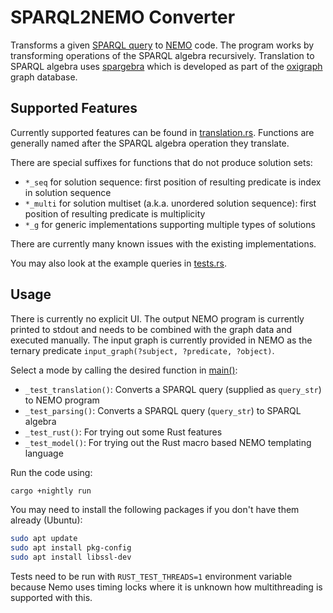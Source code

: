 # SPARQL2NEMO Converter
Transforms a given [SPARQL query](https://www.w3.org/TR/sparql11-query/) to [NEMO](https://github.com/knowsys/nemo) code. 
The program works by transforming operations of the SPARQL algebra recursively. 
Translation to SPARQL algebra uses [spargebra](https://docs.rs/spargebra/latest/spargebra/) which is developed as part of the 
[oxigraph](https://docs.rs/oxigraph/latest/oxigraph/) graph database.

## Supported Features
Currently supported features can be found in [translation.rs](src/translation.rs).
Functions are generally named after the SPARQL algebra operation they translate. 

There are special suffixes for functions that do not produce solution sets:
- `*_seq` for solution sequence: first position of resulting predicate is index in solution sequence
- `*_multi` for solution multiset (a.k.a. unordered solution sequence): first position of resulting predicate is multiplicity
- `*_g` for generic implementations supporting multiple types of solutions

There are currently many known issues with the existing implementations. 

You may also look at the example queries in [tests.rs](src/tests.rs).

## Usage
There is currently no explicit UI. 
The output NEMO program is currently printed to stdout and needs to be combined with the graph data and executed manually. 
The input graph is currently provided in NEMO as the ternary predicate `input_graph(?subject, ?predicate, ?object)`.

Select a mode by calling the desired function in [main()](src/main.rs):
- `_test_translation()`: Converts a SPARQL query (supplied as `query_str`) to NEMO program
- `_test_parsing()`: Converts a SPARQL query (`query_str`) to SPARQL algebra
- `_test_rust()`: For trying out some Rust features
- `_test_model()`: For trying out the Rust macro based NEMO templating language

Run the code using:
```bash
cargo +nightly run
```

You may need to install the following packages if you don't have them already (Ubuntu):
```bash
sudo apt update
sudo apt install pkg-config
sudo apt install libssl-dev
```

Tests need to be run with `RUST_TEST_THREADS=1` environment variable because Nemo uses timing locks where it is unknown 
how multithreading is supported with this.
